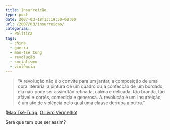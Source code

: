 ```yaml
---
title: Insurreição
type: post
date: 2007-03-18T13:19:50+00:00
url: /2007/03/insurreicao/
categorias:
  - Política
tags:
  - china
  - guerra
  - mao-tsé tung
  - revolução
  - socialismo
  - violência
---
```


> “A revolução não é o convite para um jantar, a composição de uma obra literária, a pintura de um quadro ou a confecção de um bordado, ela não pode ser assim tão refinada, calma e delicada, tão branda, tão afável e cortês, comedida e generosa. A revolução é um insurreição, é um ato de violência pelo qual uma classe derruba a outra.”

([Mao Tsé-Tung][1], [O Livro Vermelho][2])

Será que tem que ser assim?

[1]: http://pt.wikipedia.org/wiki/Mao_Ts%C3%A9-Tung
[2]: http://pt.wikipedia.org/wiki/O_Livro_Vermelho
